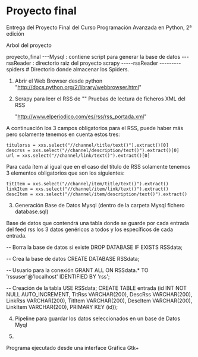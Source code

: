 Proyecto final
==============

Entrega del Proyecto Final del Curso Programación Avanzada en Python, 2ª edición

Arbol del proyecto

proyecto_final
---Mysql : contiene script para generar la base de datos
---rssReader : directorio raiz del proyecto scrapy
-----rssReader
---------spiders # Directorio donde almacenar los Spiders.


1) Abrir el Web Browser desde python
  "http://docs.python.org/2/library/webbrowser.html"
   
2) Scrapy para leer el RSS de ""
Pruebas de lectura de ficheros XML del RSS 

   "http://www.elperiodico.com/es/rss/rss_portada.xml"
   
A continuación los 3 campos obligatorios para el RSS, puede haber más
pero solamente tenemos en cuenta estos tres:
   
    titulorss = xxs.select("//channel/title/text()").extract()[0]
    descrss = xxs.select("//channel/description/text()").extract()[0]
    url = xxs.select("//channel/link/text()").extract()[0]
   
Para cada ítem al igual que en el caso del título de RSS solamente 
tenemos 3 elementos obligatorios que son los siguientes:
   
    titItem = xxs.select("//channel/item/title/text()").extract()
    linkItem = xxs.select("//channel/item/link/text()").extract()
    descItem = xxs.select("//channel/item/description/text()").extract()


3) Generación Base de Datos Mysql (dentro de la carpeta Mysql fichero 
database.sql)

Base de datos que contendrá una tabla donde se guarde por cada entrada
del feed rss los 3 datos genéricos a todos y los específicos de cada
entrada.

-- Borra la base de datos si existe
DROP DATABASE IF EXISTS RSSdata;

-- Crea la base de datos
CREATE DATABASE RSSdata;

-- Usuario para la conexión
GRANT ALL ON RSSdata.* TO 'rssuser'@'localhost' IDENTIFIED BY 'rss';

-- Creación de la tabla
USE RSSdata;
CREATE TABLE entrada (id INT NOT NULL AUTO_INCREMENT,
                      TitRss VARCHAR(200), DescRss VARCHAR(200),
                      LinkRss VARCHAR(200), TitItem VARCHAR(200), 
                      DescItem VARCHAR(200), LinkItem VARCHAR(200), 
                      PRIMARY KEY (id));

4) Pipeline para guardar los datos seleccionados en un base de Datos Myql


5) 

Programa ejecutado desde una interface Gráfica Gtk+
